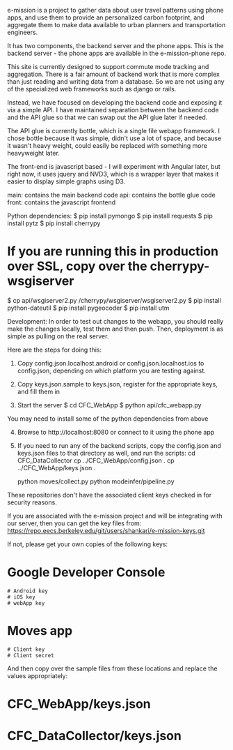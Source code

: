 e-mission is a project to gather data about user travel patterns using phone
apps, and use them to provide an personalized carbon footprint, and aggregate
them to make data available to urban planners and transportation engineers.

It has two components, the backend server and the phone apps. This is the
backend server - the phone apps are available in the e-mission-phone repo.

This site is currently designed to support commute mode tracking and
aggregation. There is a fair amount of backend work that is more complex than
just reading and writing data from a database. So we are not using any of the
specialized web frameworks such as django or rails.

Instead, we have focused on developing the backend code and exposing it via a
simple API. I have maintained separation between the backend code and the API
glue so that we can swap out the API glue later if needed.

The API glue is currently bottle, which is a single file webapp framework. I
chose bottle because it was simple, didn't use a lot of space, and because it
wasn't heavy weight, could easily be replaced with something more heavyweight
later.

The front-end is javascript based - I will experiment with Angular later, but
right now, it uses jquery and NVD3, which is a wrapper layer that makes it
easier to display simple graphs using D3.

main: contains the main backend code
api: contains the bottle glue code
front: contains the javascript frontend

Python dependencies:
  $ pip install pymongo
  $ pip install requests
  $ pip install pytz
  $ pip install cherrypy
  # If you are running this in production over SSL, copy over the cherrypy-wsgiserver
  $ cp api/wsgiserver2.py <dist-packages>/cherrypy/wsgiserver/wsgiserver2.py
  $ pip install python-dateutil
  $ pip install pygeocoder
  $ pip install utm

Development:
In order to test out changes to the webapp, you should really make the changes
locally, test them and then push. Then, deployment is as simple as pulling on
the real server.

Here are the steps for doing this:
1) Copy config.json.localhost.android or config.json.localhost.ios to
config.json, depending on which platform you are testing against.

2) Copy keys.json.sample to keys.json, register for the appropriate keys, and
fill them in

3) Start the server
  $ cd CFC_WebApp
  $ python api/cfc_webapp.py

You may need to install some of the python dependencies from above

4) Browse to 
http://localhost:8080
or connect to it using the phone app

5) If you need to run any of the backend scripts, copy the config.json and
keys.json files to that directory as well, and run the scripts:
   cd CFC_DataCollector
   cp ../CFC_WebApp/config.json .
   cp ../CFC_WebApp/keys.json .

   python moves/collect.py
   python modeinfer/pipeline.py
   
These repositories don't have the associated client keys checked in for
security reasons.

If you are associated with the e-mission project and will be integrating with
our server, then you can get the key files from:
https://repo.eecs.berkeley.edu/git/users/shankari/e-mission-keys.git

If not, please get your own copies of the following keys:
  # Google Developer Console
    # Android key
    # iOS key
    # webApp key
  # Moves app
    # Client key
    # Client secret

And then copy over the sample files from these locations and replace the values appropriately:
  # CFC\_WebApp/keys.json
  # CFC\_DataCollector/keys.json
